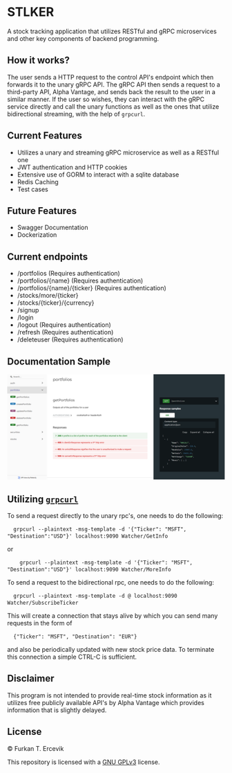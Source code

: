 # STLKER
A stock tracking application that utilizes RESTful and gRPC microservices and other key components of backend programming.

## How it works?
The user sends a HTTP request to the control API's endpoint which then forwards it to the unary gRPC API. The gRPC API then sends a request to a third-party API, Alpha Vantage, and sends back the result to the user in a similar manner. If the user so wishes, they can interact with the gRPC service directly and call the unary functions as well as the ones that utilize bidirectional streaming, with the help of `grpcurl`.

## Current Features
* Utilizes a unary and streaming gRPC microservice as well as a RESTful one
* JWT authentication and HTTP cookies
* Extensive use of GORM to interact with a sqlite database
* Redis Caching
* Test cases

## Future Features
* Swagger Documentation
* Dockerization

## Current endpoints
* /portfolios (Requires authentication)
* /portfolios/{name} (Requires authentication)
* /portfolios/{name}/{ticker} (Requires authentication)
* /stocks/more/{ticker}
* /stocks/{ticker}/{currency}
* /signup
* /login
* /logout (Requires authentication)
* /refresh (Requires authentication)
* /deleteuser (Requires authentication)

## Documentation Sample
![image](./control/assets/swagger-sample.png)

## Utilizing [`grpcurl`](https://github.com/fullstorydev/grpcurl)
To send a request directly to the unary rpc's, one needs to do the following:
```shell
  grpcurl --plaintext -msg-template -d '{"Ticker": "MSFT", "Destination":"USD"}' localhost:9090 Watcher/GetInfo
```
or
```shell
    grpcurl --plaintext -msg-template -d '{"Ticker": "MSFT", "Destination":"USD"}' localhost:9090 Watcher/MoreInfo
```
To send a request to the bidirectional rpc, one needs to do the following:
```shell
  grpcurl --plaintext -msg-template -d @ localhost:9090 Watcher/SubscribeTicker
```
This will create a connection that stays alive by which you can send many requests in the form of
```shell
  {"Ticker": "MSFT", "Destination": "EUR"}
```
and also be periodically updated with new stock price data. To terminate this connection a simple CTRL-C is sufficient.

## Disclaimer
This program is not intended to provide real-time stock information as it utilizes free publicly available API's by Alpha Vantage which provides information that is slightly delayed.

## License
© Furkan T. Ercevik

This repository is licensed with a [GNU GPLv3](LICENSE) license.
